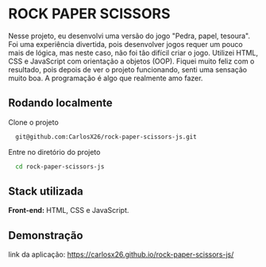
# ROCK PAPER SCISSORS

Nesse projeto, eu desenvolvi uma versão do jogo "Pedra, papel, tesoura". Foi uma experiência divertida, pois desenvolver jogos requer um pouco mais de lógica, mas neste caso, não foi tão difícil criar o jogo. Utilizei HTML, CSS e JavaScript com orientação a objetos (OOP). Fiquei muito feliz com o resultado, pois depois de ver o projeto funcionando, senti uma sensação muito boa. A programação é algo que realmente amo fazer.
## Rodando localmente

Clone o projeto

```bash
  git@github.com:CarlosX26/rock-paper-scissors-js.git
```

Entre no diretório do projeto

```bash
  cd rock-paper-scissors-js
```






## Stack utilizada

**Front-end:** HTML, CSS e JavaScript.


## Demonstração

link da aplicação: https://carlosx26.github.io/rock-paper-scissors-js/
